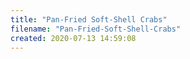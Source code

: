 ```yaml
---
title: "Pan-Fried Soft-Shell Crabs"
filename: "Pan-Fried-Soft-Shell-Crabs"
created: 2020-07-13 14:59:08
---
```

